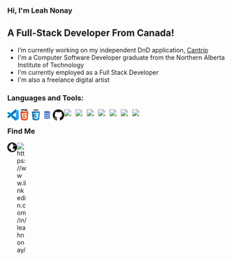 ### Hi, I'm Leah Nonay

## A Full-Stack Developer From Canada!
- I’m currently working on my independent DnD application, [Cantrip][cantrip]
- I'm a Computer Software Developer graduate from the Northern Alberta Institute of Technology
- I'm currently employed as a Full Stack Developer
- I'm also a freelance digital artist

### Languages and Tools:
<img align="left" width="26px" src="https://raw.githubusercontent.com/github/explore/80688e429a7d4ef2fca1e82350fe8e3517d3494d/topics/visual-studio-code/visual-studio-code.png" />
<img align="left" width="26px" src="https://raw.githubusercontent.com/github/explore/80688e429a7d4ef2fca1e82350fe8e3517d3494d/topics/html/html.png" />
<img align="left" width="26px" src="https://raw.githubusercontent.com/github/explore/80688e429a7d4ef2fca1e82350fe8e3517d3494d/topics/css/css.png" />
<img align="left" width="26px" src="https://raw.githubusercontent.com/github/explore/80688e429a7d4ef2fca1e82350fe8e3517d3494d/topics/sql/sql.png" />
<img align="left" width="26px" src="https://raw.githubusercontent.com/github/explore/78df643247d429f6cc873026c0622819ad797942/topics/github/github.png" />
<img align="left" width="26px" src="https://img.icons8.com/color/48/000000/c-sharp-logo.png" />
<img align="left" width="26px" src="https://img.icons8.com/color/32/000000/ruby-programming-language.png" />
<img align="left" width="26px" src="https://img.icons8.com/color/48/000000/xamarin.png" />
<img align="left" width="26px" src="https://img.icons8.com/color/32/000000/angularjs.png"/>
<img align="left" width="26px" src="https://img.icons8.com/windows/32/000000/figma.png" />
<img align="left" width="26px" src="https://img.icons8.com/color/48/000000/sublime-text.png"/>
<img align="left" width="26px" src="https://img.icons8.com/fluent/48/000000/adobe-creative-cloud.png"/>

<br/>

### Find Me
[<img align="left" alt="https:leahnonay.ca" width="22px" src="https://raw.githubusercontent.com/iconic/open-iconic/master/svg/globe.svg" />][portfolio]
[<img align="left" alt="https://www.linkedin.com/in/leahnonay/" width="22px" src="https://cdn.jsdelivr.net/npm/simple-icons@v3/icons/linkedin.svg" />][linkedin]

<!--Link Values-->
[portfolio]: https://leahnonay.ca
[linkedin]: https://www.linkedin.com/in/leahnonay/
[cantrip]: https://github.com/leahnonay/Cantrip
